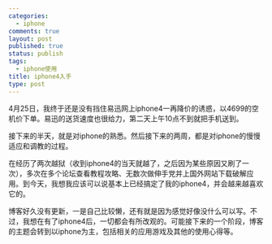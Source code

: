 ```yaml
--- 
categories: 
  - iphone
comments: true
layout: post
published: true
status: publish
tags: 
  - iphone使用
title: iphone4入手
type: post
---
```

4月25日，我终于还是没有挡住易迅网上iphone4一再降价的诱惑，以4699的空机价下单。易迅的送货速度也很给力，第二天上午10点不到就把手机送到。  

接下来的半天，就是对iphone的熟悉。然后接下来的两周，都是对iphone的慢慢适应和调教的过程。  

在经历了两次越狱（收到iphone4的当天就越了，之后因为某些原因又刷了一次），多次在多个论坛查看教程攻略、无数次做伸手党并上国外网站下载破解应用。到今天，我想我应该可以说基本上已经搞定了我的iphone4，并会越来越喜欢它的。  

博客好久没有更新，一是自己比较懒，还有就是因为感觉好像没什么可以写。不过，我想在有了iphone4后，一切都会有所改观的。可能接下来的一个阶段，博客的主题会转到以iphone为主，包括相关的应用游戏及其他的使用心得等。
